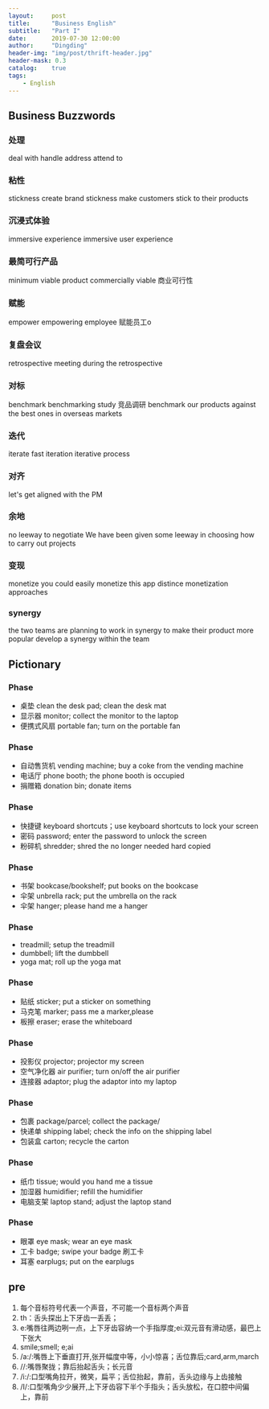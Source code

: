 ```yaml
---
layout:     post
title:      "Business English"
subtitle:   "Part I"
date:       2019-07-30 12:00:00
author:     "Dingding"
header-img: "img/post/thrift-header.jpg"
header-mask: 0.3
catalog:    true
tags:
	- English
---
```


## Business Buzzwords
### 处理
deal with
handle
address
attend to

### 粘性
stickness
create brand stickness
make customers stick to their products

### 沉浸式体验
immersive experience
immersive user experience

### 最简可行产品
minimum viable product
commercially viable 商业可行性

### 赋能
empower
empowering employee  赋能员工o

### 复盘会议
retrospective meeting
during the retrospective

### 对标
benchmark
benchmarking study 竞品调研
benchmark our products against the best ones in overseas markets

### 迭代
iterate
fast iteration
iterative process

### 对齐
let's get aligned with the PM

### 余地
no leeway to negotiate
We have been given some leeway in choosing how to carry out projects

### 变现
monetize
you could easily monetize  this app
distince monetization approaches

### synergy
the two teams are planning to work in synergy to make their product more popular
develop a synergy within the team


## Pictionary
### Phase
* 桌垫 clean the desk pad; clean the desk mat
* 显示器 monitor;   collect the monitor to the laptop
* 便携式风扇 portable fan;  turn on the portable fan

### Phase
* 自动售货机 vending machine; buy a coke from the vending machine
* 电话厅 phone booth; the phone booth is occupied
* 捐赠箱 donation bin; donate items

### Phase
* 快捷键 keyboard shortcuts；use keyboard shortcuts to lock your screen
* 密码 password; enter the password to unlock the screen
* 粉碎机 shredder; shred the no longer needed hard copied

### Phase
* 书架 bookcase/bookshelf; put books on the bookcase 
* 伞架 unbrella rack; put the umbrella on the rack
* 伞架 hanger; please hand me a hanger

### Phase
* treadmill; setup the treadmill
* dumbbell; lift the dumbbell
* yoga mat; roll up the yoga mat

### Phase
* 贴纸 sticker; put a sticker on something
* 马克笔 marker; pass me a marker,please
* 板擦 eraser; erase the whiteboard

### Phase
* 投影仪 projector; projector my screen
* 空气净化器 air purifier; turn on/off the air purifier
* 连接器 adaptor; plug the adaptor into my laptop

### Phase
* 包裹 package/parcel; collect the package/ 
* 快递单 shipping  label; check the info on the shipping label
* 包装盒 carton; recycle the carton

### Phase
* 纸巾 tissue; would you hand me a tissue
* 加湿器 humidifier; refill the humidifier
* 电脑支架 laptop stand;  adjust the laptop stand

### Phase
* 眼罩 eye mask; wear an eye mask
* 工卡 badge; swipe your badge 刷工卡
* 耳塞 earplugs; put on the earplugs




## pre
1. 每个音标符号代表一个声音，不可能一个音标两个声音
2. th：舌头探出上下牙齿一丢丢；
3. e:嘴唇往两边咧一点，上下牙齿容纳一个手指厚度;ei:双元音有滑动感，最巴上下张大
4. smile;smell; e;ai
5. /a:/:嘴唇上下垂直打开,张开幅度中等，小小惊喜；舌位靠后;card,arm,march
6. //:嘴唇聚拢；靠后抬起舌头；长元音
7. /i:/:口型嘴角拉开，微笑，扁平；舌位抬起，靠前，舌头边缘与上齿接触
8. /I/:口型嘴角少少展开,上下牙齿容下半个手指头；舌头放松，在口腔中间偏上，靠前
